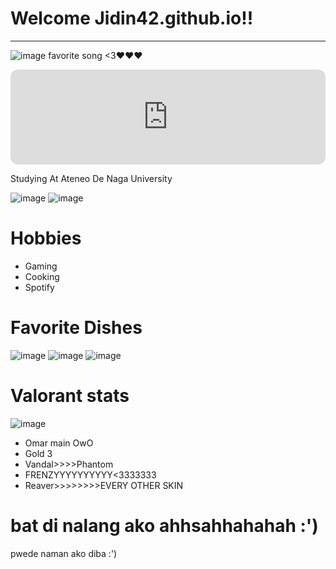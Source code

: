 # Welcome Jidin42.github.io!!
---

![image](https://user-images.githubusercontent.com/118147715/203200842-fea7c373-e36e-4bed-b10b-3a6e7800f022.png) favorite song <3❤❤❤

<iframe style="border-radius:12px" src="https://open.spotify.com/embed/track/0BxE4FqsDD1Ot4YuBXwAPp?utm_source=generator&theme=0" width="100%" height="152" frameBorder="0" allowfullscreen="" allow="autoplay; clipboard-write; encrypted-media; fullscreen; picture-in-picture" loading="lazy"></iframe>



Studying At Ateneo De Naga University


![image](https://user-images.githubusercontent.com/118147715/203458020-0c9710bc-244f-4236-9b0a-e902a6e5c7bb.png)
![image](https://user-images.githubusercontent.com/118147715/203458026-20347989-4d74-49f5-93e3-bd79a24d5222.png)


# Hobbies 
- Gaming
- Cooking
- Spotify

# Favorite Dishes

![image](https://user-images.githubusercontent.com/118147715/203457009-fac868b8-741c-464d-b1af-f6b035886ea5.png)
![image](https://user-images.githubusercontent.com/118147715/203457104-30290b82-76f2-4eaf-a0ae-a80e3062f86f.png)
![image](https://user-images.githubusercontent.com/118147715/203457153-d20de427-b24c-4c3f-9fee-60250f82f242.png)


# Valorant stats 

![image](https://user-images.githubusercontent.com/118147715/203208866-381bce45-fc62-4e7e-8089-8df0adf6a37d.png) 
- Omar main OwO
- Gold 3
- Vandal>>>>Phantom
- FRENZYYYYYYYYYY<3333333
- Reaver>>>>>>>>EVERY OTHER SKIN

# bat di nalang ako ahhsahhahahah :')
pwede naman ako diba :')

